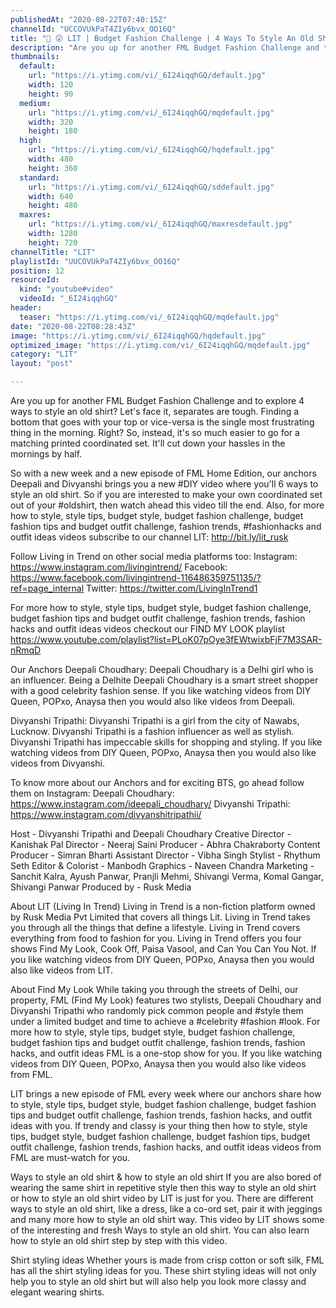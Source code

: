 ```yaml
---
publishedAt: "2020-08-22T07:40:15Z"
channelId: "UCCOVUkPaT4ZIy6bvx_OO16Q"
title: "👚 😮 LIT | Budget Fashion Challenge | 4 Ways To Style An Old Shirt | FML"
description: "Are you up for another FML Budget Fashion Challenge and to explore 4 ways to style an old shirt? Let's face it, separates are tough. Finding a bottom that goes with your top or vice-versa is the single most frustrating thing in the morning. Right? So, instead, it's so much easier to go for a matching printed coordinated set. It'll cut down your hassles in the mornings by half. \n\nSo with a new week and a new episode of FML Home Edition, our anchors Deepali and Divyanshi brings you a new #DIY video where you'll 6 ways to style an old shirt. So if you are interested to make your own coordinated set out of your #oldshirt, then watch ahead this video till the end. Also, for more how to style, style tips, budget style, budget fashion challenge, budget fashion tips and budget outfit challenge, fashion trends, #fashionhacks and outfit ideas videos subscribe to our channel LIT: http://bit.ly/lit_rusk\n\nFollow Living in Trend on other social media platforms too:\nInstagram: https://www.instagram.com/livingintrend/\nFacebook: https://www.facebook.com/livingintrend-116486359751135/?ref=page_internal\nTwitter: https://twitter.com/LivingInTrend1\n\nFor more how to style, style tips, budget style, budget fashion challenge, budget fashion tips and budget outfit challenge, fashion trends, fashion hacks and outfit ideas videos checkout our FIND MY LOOK playlist https://www.youtube.com/playlist?list=PLoK07pOye3fEWtwixbFjF7M3SAR-nRmqD \n\nOur Anchors\nDeepali Choudhary: Deepali Choudhary is a Delhi girl who is an influencer. Being a Delhite Deepali Choudhary is a smart street shopper with a good celebrity fashion sense. If you like watching videos from DIY Queen, POPxo, Anaysa then you would also like videos from Deepali.\n\nDivyanshi Tripathi: Divyanshi Tripathi is a girl from the city of Nawabs, Lucknow. Divyanshi Tripathi is a fashion influencer as well as stylish. Divyanshi Tripathi has impeccable skills for shopping and styling. If you like watching videos from DIY Queen, POPxo, Anaysa then you would also like videos from Divyanshi.\n\nTo know more about our Anchors and for exciting BTS, go ahead follow them on Instagram: \nDeepali Choudhary: https://www.instagram.com/ideepali_choudhary/\nDivyanshi Tripathi: https://www.instagram.com/divyanshitripathii/\n\nHost - Divyanshi Tripathi and Deepali Choudhary\nCreative Director - Kanishak Pal\nDirector - Neeraj Saini\nProducer - Abhra Chakraborty\nContent Producer - Simran Bharti\nAssistant Director - Vibha Singh\nStylist - Rhythum Seth\nEditor & Colorist - Manbodh \nGraphics - Naveen Chandra\nMarketing - Sanchit Kalra, Ayush Panwar, Pranjli Mehmi, Shivangi Verma, Komal Gangar, Shivangi Panwar \nProduced by - Rusk Media\n\nAbout LIT (Living In Trend)\nLiving in Trend is a non-fiction platform owned by Rusk Media Pvt Limited that covers all things Lit. Living in Trend takes you through all the things that define a lifestyle. Living in Trend covers everything from food to fashion for you. Living in Trend offers you four shows Find My Look, Cook Off, Paisa Vasool, and Can You Can You Not. If you like watching videos from DIY Queen, POPxo, Anaysa then you would also like videos from LIT.\n\nAbout Find My Look\nWhile taking you through the streets of Delhi, our property, FML (Find My Look) features two stylists, Deepali Choudhary and Divyanshi Tripathi who randomly pick common people and #style them under a limited budget and time to achieve a #celebrity #fashion #look. For more how to style, style tips, budget style, budget fashion challenge, budget fashion tips and budget outfit challenge, fashion trends, fashion hacks, and outfit ideas FML is a one-stop show for you. If you like watching videos from DIY Queen, POPxo, Anaysa then you would also like videos from FML.\n\nLIT brings a new episode of FML every week where our anchors share how to style, style tips, budget style, budget fashion challenge, budget fashion tips and budget outfit challenge, fashion trends, fashion hacks, and outfit ideas with you. If trendy and classy is your thing then how to style, style tips, budget style, budget fashion challenge, budget fashion tips, budget outfit challenge, fashion trends, fashion hacks, and outfit ideas videos from FML are must-watch for you. \n\nWays to style an old shirt & how to style an old shirt\nIf you are also bored of wearing the same shirt in repetitive style then this way to style an old shirt or how to style an old shirt video by LIT is just for you. There are different ways to style an old shirt, like a dress, like a co-ord set, pair it with jeggings and many more how to style an old shirt way. This video by LIT shows some of the interesting and fresh Ways to style an old shirt. You can also learn how to style an old shirt step by step with this video.\n\nShirt styling ideas\nWhether yours is made from crisp cotton or soft silk, FML has all the shirt styling ideas for you. These shirt styling ideas will not only help you to style an old shirt but will also help you look more classy and elegant wearing shirts."
thumbnails:
  default:
    url: "https://i.ytimg.com/vi/_6I24iqqhGQ/default.jpg"
    width: 120
    height: 90
  medium:
    url: "https://i.ytimg.com/vi/_6I24iqqhGQ/mqdefault.jpg"
    width: 320
    height: 180
  high:
    url: "https://i.ytimg.com/vi/_6I24iqqhGQ/hqdefault.jpg"
    width: 480
    height: 360
  standard:
    url: "https://i.ytimg.com/vi/_6I24iqqhGQ/sddefault.jpg"
    width: 640
    height: 480
  maxres:
    url: "https://i.ytimg.com/vi/_6I24iqqhGQ/maxresdefault.jpg"
    width: 1280
    height: 720
channelTitle: "LIT"
playlistId: "UUCOVUkPaT4ZIy6bvx_OO16Q"
position: 12
resourceId:
  kind: "youtube#video"
  videoId: "_6I24iqqhGQ"
header:
  teaser: "https://i.ytimg.com/vi/_6I24iqqhGQ/mqdefault.jpg"
date: "2020-08-22T08:28:43Z"
image: "https://i.ytimg.com/vi/_6I24iqqhGQ/hqdefault.jpg"
optimized_image: "https://i.ytimg.com/vi/_6I24iqqhGQ/mqdefault.jpg"
category: "LIT"
layout: "post"

---
```

Are you up for another FML Budget Fashion Challenge and to explore 4 ways to style an old shirt? Let's face it, separates are tough. Finding a bottom that goes with your top or vice-versa is the single most frustrating thing in the morning. Right? So, instead, it's so much easier to go for a matching printed coordinated set. It'll cut down your hassles in the mornings by half. 

So with a new week and a new episode of FML Home Edition, our anchors Deepali and Divyanshi brings you a new #DIY video where you'll 6 ways to style an old shirt. So if you are interested to make your own coordinated set out of your #oldshirt, then watch ahead this video till the end. Also, for more how to style, style tips, budget style, budget fashion challenge, budget fashion tips and budget outfit challenge, fashion trends, #fashionhacks and outfit ideas videos subscribe to our channel LIT: http://bit.ly/lit_rusk

Follow Living in Trend on other social media platforms too:
Instagram: https://www.instagram.com/livingintrend/
Facebook: https://www.facebook.com/livingintrend-116486359751135/?ref=page_internal
Twitter: https://twitter.com/LivingInTrend1

For more how to style, style tips, budget style, budget fashion challenge, budget fashion tips and budget outfit challenge, fashion trends, fashion hacks and outfit ideas videos checkout our FIND MY LOOK playlist https://www.youtube.com/playlist?list=PLoK07pOye3fEWtwixbFjF7M3SAR-nRmqD 

Our Anchors
Deepali Choudhary: Deepali Choudhary is a Delhi girl who is an influencer. Being a Delhite Deepali Choudhary is a smart street shopper with a good celebrity fashion sense. If you like watching videos from DIY Queen, POPxo, Anaysa then you would also like videos from Deepali.

Divyanshi Tripathi: Divyanshi Tripathi is a girl from the city of Nawabs, Lucknow. Divyanshi Tripathi is a fashion influencer as well as stylish. Divyanshi Tripathi has impeccable skills for shopping and styling. If you like watching videos from DIY Queen, POPxo, Anaysa then you would also like videos from Divyanshi.

To know more about our Anchors and for exciting BTS, go ahead follow them on Instagram: 
Deepali Choudhary: https://www.instagram.com/ideepali_choudhary/
Divyanshi Tripathi: https://www.instagram.com/divyanshitripathii/

Host - Divyanshi Tripathi and Deepali Choudhary
Creative Director - Kanishak Pal
Director - Neeraj Saini
Producer - Abhra Chakraborty
Content Producer - Simran Bharti
Assistant Director - Vibha Singh
Stylist - Rhythum Seth
Editor & Colorist - Manbodh 
Graphics - Naveen Chandra
Marketing - Sanchit Kalra, Ayush Panwar, Pranjli Mehmi, Shivangi Verma, Komal Gangar, Shivangi Panwar 
Produced by - Rusk Media

About LIT (Living In Trend)
Living in Trend is a non-fiction platform owned by Rusk Media Pvt Limited that covers all things Lit. Living in Trend takes you through all the things that define a lifestyle. Living in Trend covers everything from food to fashion for you. Living in Trend offers you four shows Find My Look, Cook Off, Paisa Vasool, and Can You Can You Not. If you like watching videos from DIY Queen, POPxo, Anaysa then you would also like videos from LIT.

About Find My Look
While taking you through the streets of Delhi, our property, FML (Find My Look) features two stylists, Deepali Choudhary and Divyanshi Tripathi who randomly pick common people and #style them under a limited budget and time to achieve a #celebrity #fashion #look. For more how to style, style tips, budget style, budget fashion challenge, budget fashion tips and budget outfit challenge, fashion trends, fashion hacks, and outfit ideas FML is a one-stop show for you. If you like watching videos from DIY Queen, POPxo, Anaysa then you would also like videos from FML.

LIT brings a new episode of FML every week where our anchors share how to style, style tips, budget style, budget fashion challenge, budget fashion tips and budget outfit challenge, fashion trends, fashion hacks, and outfit ideas with you. If trendy and classy is your thing then how to style, style tips, budget style, budget fashion challenge, budget fashion tips, budget outfit challenge, fashion trends, fashion hacks, and outfit ideas videos from FML are must-watch for you. 

Ways to style an old shirt & how to style an old shirt
If you are also bored of wearing the same shirt in repetitive style then this way to style an old shirt or how to style an old shirt video by LIT is just for you. There are different ways to style an old shirt, like a dress, like a co-ord set, pair it with jeggings and many more how to style an old shirt way. This video by LIT shows some of the interesting and fresh Ways to style an old shirt. You can also learn how to style an old shirt step by step with this video.

Shirt styling ideas
Whether yours is made from crisp cotton or soft silk, FML has all the shirt styling ideas for you. These shirt styling ideas will not only help you to style an old shirt but will also help you look more classy and elegant wearing shirts.